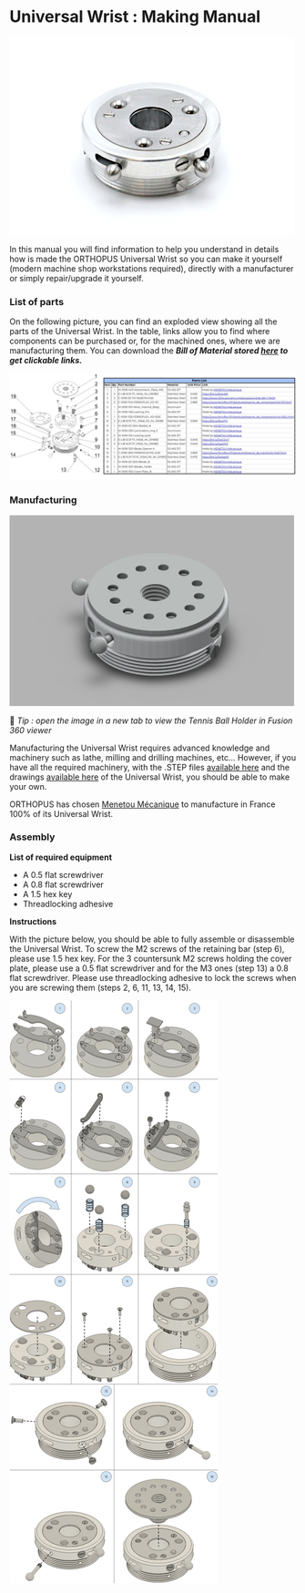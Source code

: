 # Universal Wrist : Making Manual

![UniversalWrist_ORTHOPUS](../../assets/Universal-Wrist_ORTHOPUS.JPG)

In this manual you will find information to help you understand in details how is made the ORTHOPUS Universal Wrist so you can make it yourself (modern machine shop workstations required), directly with a manufacturer or simply repair/upgrade it yourself.

### **List of parts**

On the following picture, you can find an exploded view showing all the parts of the Universal Wrist. In the table, links allow you to find where components can be purchased or, for the machined ones, where we are manufacturing them. You can download the ***Bill of Material stored [here](https://github.com/orthopus/01-wrist/blob/main/src/Wrist/ILL-0109-BoMGitHub.pdf) to get clickable links.***

[![ILL-0109-BomGithub](../../assets/ILL-0109-BoMGitHub.jpeg)](https://github.com/orthopus/01-wrist/blob/main/src/Wrist/ILL-0109-BoMGitHub.pdf)

### **Manufacturing**

[![Universal_Wrist_Fusion360viewer](../../assets/Universal_Wrist_Fusion360viewer.png)](https://orthopus8.autodesk360.com/g/shares/SH919a0QTf3c32634dcf53115fb3b05c0f27)

🧐 *Tip : open the image in a new tab to view the Tennis Ball Holder in Fusion 360 viewer*

Manufacturing the Universal Wrist requires advanced knowledge and machinery such as lathe, milling and drilling machines, etc... However, if you have all the required machinery, with the .STEP files [available here](https://github.com/orthopus/01-wrist/blob/main/src/Wrist/PRD-0109-1xxx_C-Wrist_v1.4.4.step) and the drawings [available here](https://github.com/orthopus/01-wrist/blob/main/src/Wrist/DRW-0109-1xxx-Wrist_Drawing_C.pdf) of the Universal Wrist, you should be able to make your own.

ORTHOPUS has chosen [Menetou Mécanique](https://www.menetoumecanique.com/) to manufacture in France 100% of its Universal Wrist.

### **Assembly**

**List of required equipment**

- A 0.5 flat screwdriver
- A 0.8 flat screwdriver
- A 1.5 hex key
- Threadlocking adhesive 

**Instructions**

With the picture below, you should be able to fully assemble or disassemble the Universal Wrist. To screw the M2 screws of the retaining bar (step 6), please use 1.5 hex key. For the 3 countersunk M2 screws holding the cover plate, please use a 0.5 flat screwdriver and for the M3 ones (step 13) a 0.8 flat screwdriver. Please use threadlocking adhesive to lock the screws when you are screwing them (steps 2, 6, 11, 13, 14, 15).

![ILL-0109-AssemblyInstructions](../../assets/ILL-0109-AssemblyInstructions.png)
